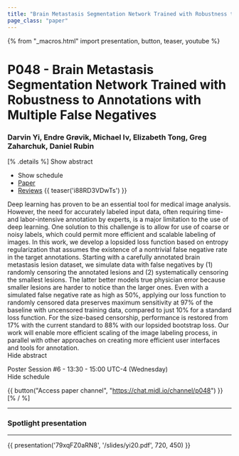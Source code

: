 ```yaml
---
title: "Brain Metastasis Segmentation Network Trained with Robustness to Annotations with Multiple False Negatives"
page_class: "paper"
---
```


{% from "_macros.html" import presentation, button, teaser, youtube %}

# P048 - Brain Metastasis Segmentation Network Trained with Robustness to Annotations with Multiple False Negatives

### Darvin Yi, Endre Grøvik, Michael Iv, Elizabeth Tong, Greg Zaharchuk, Daniel Rubin

[% .details %]
<a class="toggle_visibility" data-selector=".abstract" data-level="3">Show abstract</a>
- <a class="toggle_visibility" data-selector=".schedule" data-level="3">Show schedule</a>
- <a href="https://openreview.net/pdf?id=55VoQFvQM">Paper</a>
- <a href="https://openreview.net/forum?id=55VoQFvQM">Reviews</a>
{{ teaser('i88RD3VDwTs') }}

<p>
    <span class="abstract">
        Deep learning has proven to be an essential tool for medical image analysis.  However, the need for accurately labeled input data, often requiring time- and labor-intensive annotation by experts, is a major limitation to the use of deep learning.  One solution to this challenge is to allow for use of coarse or noisy labels, which could permit more efficient and scalable labeling of images.  In this work, we develop a lopsided loss function based on entropy regularization that assumes the existence of a nontrivial false negative rate in the target annotations.  Starting with a carefully annotated brain metastasis lesion dataset, we simulate data with false negatives by (1) randomly censoring the annotated lesions and (2) systematically censoring the smallest lesions.  The latter better models true physician error because smaller lesions are harder to notice than the larger ones.  Even with a simulated false negative rate as high as 50%, applying our loss function to randomly censored data preserves maximum sensitivity at 97% of the baseline with uncensored training data, compared to just 10% for a standard loss function.  For the size-based censorship, performance is restored from 17% with the current standard to 88% with our lopsided bootstrap loss.  Our work will enable more efficient scaling of the image labeling process, in parallel with other approaches on creating more efficient user interfaces and tools for annotation.
        <br>
        <span class="actions"><a class="toggle_visibility" data-level="2">Hide abstract</a></span>
    </span>
</p>

<p>
    <span class="schedule">
        Poster Session #6  - 13:30 - 15:00 UTC-4 (Wednesday)
        <br>
        <span class="actions"><a class="toggle_visibility" data-level="2">Hide schedule</a></span>
    </span>
</p>

{{ button("Access paper channel", "https://chat.midl.io/channel/p048") }}
[% / %]

---

### Spotlight presentation

---

{{ presentation('79xqFZ0aRN8', '/slides/yi20.pdf', 720, 450) }}